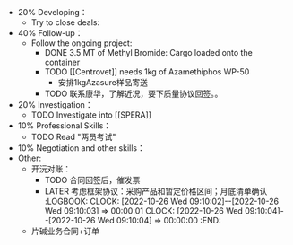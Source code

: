 - 20% Developing：
	- Try to close deals:
- 40% Follow-up：
	- Follow the ongoing project:
		- DONE 3.5 MT of Methyl Bromide: Cargo loaded onto the container
		- TODO [[Centrovet]] needs 1kg of Azamethiphos WP-50
			- 安排1kgAzasure样品寄送
		- TODO 联系康华，了解近况，要下质量协议回签。。
- 20% Investigation：
	- TODO Investigate into [[SPERA]]
- 10% Professional Skills：
	- TODO Read "两员考试"
- 10% Negotiation and other skills：
- Other:
	- 开沅对账：
		- TODO 合同回签后，催发票
		- LATER 考虑框架协议：采购产品和暂定价格区间；月底清单确认
		  :LOGBOOK:
		  CLOCK: [2022-10-26 Wed 09:10:02]--[2022-10-26 Wed 09:10:03] =>  00:00:01
		  CLOCK: [2022-10-26 Wed 09:10:04]--[2022-10-26 Wed 09:10:04] =>  00:00:00
		  :END:
	- 片碱业务合同+订单